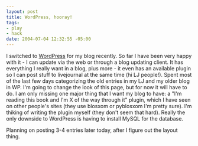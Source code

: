```yaml
--- 
layout: post
title: WordPress, hooray!
tags: 
- play
- hack
date: 2004-07-04 12:32:55 -05:00
---
```

I switched to <a href="http://www.wordpress.org">WordPress</a> for my blog recently.  So far I have been very happy with it - I can update via the web or through a blog updating client.  It has everything I really want in a blog, plus more - it even has an available plugin so I can post stuff to livejournal at the same time (hi LJ people!).  Spent most of the last few days categorizing the old entries in my LJ and my older blog in WP.  I'm going to change the look of this page, but for now it will have to do.  I am only missing one major thing that I want my blog to have: a "I'm reading this book and I'm X of the way through it" plugin, which I have seen on other people's sites (they use blosxom or pyblosxom I'm pretty sure).  I'm thiking of writing the plugin myself (they don't seem that hard).  Really the only downside to WordPress is having to install MySQL for the database.

Planning on posting 3-4 entries later today, after I figure out the layout thing.
